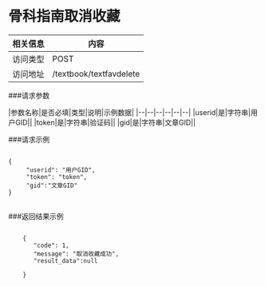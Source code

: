 # 骨科指南取消收藏
|相关信息|内容|
|--|--|
|访问类型|POST|
|访问地址|/textbook/textfavdelete|

###请求参数

|参数名称|是否必填|类型|说明|示例数据|
|--|--|--|--|--|--|
|userid|是|字符串|用户GID||
|token|是|字符串|验证码||
|gid|是|字符串|文章GID||

###请求示例
<pre>
<code>
{
     "userid": "用户GID",
     "token": "token",
     "gid":"文章GID"
}
</code>
</pre>

###返回结果示例

<pre>
<code>
    {
       "code": 1,
       "message": "取消收藏成功",
       "result_data":null

    }



</code>
</pre>
